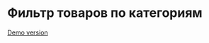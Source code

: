 <h1>Фильтр товаров по категориям</h1>
<a text-align = "center" href = "https://snekzip.github.io/DirectoryFilter/">Demo version</a>
